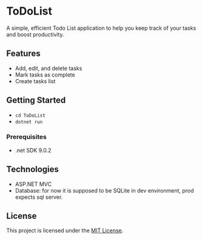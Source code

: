 # ToDoList

A simple, efficient Todo List application to help you keep track of your tasks and boost productivity.

## Features

- Add, edit, and delete tasks
- Mark tasks as complete
- Create tasks list

## Getting Started

- `cd ToDoList`
- `dotnet run`

### Prerequisites

- .net SDK 9.0.2

## Technologies

- ASP.NET MVC
- Database: for now it is supposed to be SQLite in dev environment, prod expects sql server.

## License

This project is licensed under the [MIT License](LICENSE).